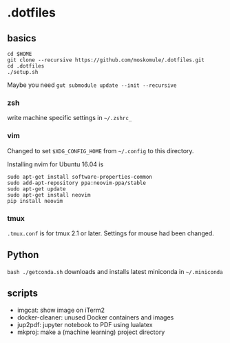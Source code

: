 # .dotfiles
## basics

```
cd $HOME
git clone --recursive https://github.com/moskomule/.dotfiles.git
cd .dotfiles
./setup.sh
```

Maybe you need `gut submodule update --init --recursive`

### zsh
write machine specific settings in `~/.zshrc_`

### vim
Changed to set `$XDG_CONFIG_HOME` from `~/.config` to this directory.

Installing nvim for Ubuntu 16.04 is 

```
sudo apt-get install software-properties-common
sudo add-apt-repository ppa:neovim-ppa/stable
sudo apt-get update
sudo apt-get install neovim
pip install neovim
```

### tmux
`.tmux.conf` is for tmux 2.1 or later. Settings for mouse had been changed.

## Python
`bash ./getconda.sh` downloads and installs latest miniconda in `~/.miniconda`

## scripts

* imgcat: show image on iTerm2
* docker-cleaner: unused Docker containers and images
* jup2pdf: jupyter notebook to PDF using lualatex
* mkproj: make a (machine learning) project directory
